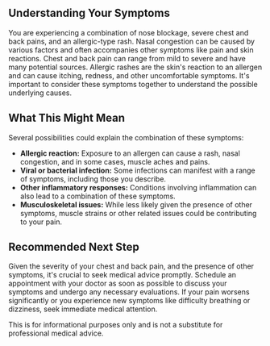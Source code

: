 ## Understanding Your Symptoms

You are experiencing a combination of nose blockage, severe chest and back pains, and an allergic-type rash.  Nasal congestion can be caused by various factors and often accompanies other symptoms like pain and skin reactions. Chest and back pain can range from mild to severe and have many potential sources. Allergic rashes are the skin's reaction to an allergen and can cause itching, redness, and other uncomfortable symptoms.  It's important to consider these symptoms together to understand the possible underlying causes.

## What This Might Mean

Several possibilities could explain the combination of these symptoms:

* **Allergic reaction:**  Exposure to an allergen can cause a rash, nasal congestion, and in some cases, muscle aches and pains.
* **Viral or bacterial infection:** Some infections can manifest with a range of symptoms, including those you describe.
* **Other inflammatory responses:** Conditions involving inflammation can also lead to a combination of these symptoms.
* **Musculoskeletal issues:** While less likely given the presence of other symptoms, muscle strains or other related issues could be contributing to your pain.


## Recommended Next Step

Given the severity of your chest and back pain, and the presence of other symptoms, it's crucial to seek medical advice promptly. Schedule an appointment with your doctor as soon as possible to discuss your symptoms and undergo any necessary evaluations. If your pain worsens significantly or you experience new symptoms like difficulty breathing or dizziness, seek immediate medical attention.

This is for informational purposes only and is not a substitute for professional medical advice.